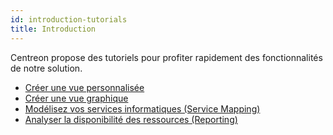 ```yaml
---
id: introduction-tutorials
title: Introduction
---
```


Centreon propose des tutoriels pour profiter rapidement des fonctionnalités de notre solution.

* [Créer une vue personnalisée](create-custom-view)
* [Créer une vue graphique](create-graphical-view)
* [Modélisez vos services informatiques (Service Mapping)](model-it-services)
* [Analyser la disponibilité des ressources (Reporting)](analyze-resources-availability)